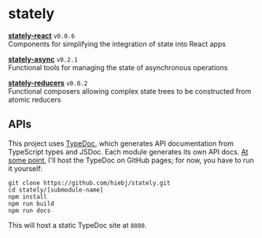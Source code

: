 # stately

**[stately-react](/stately-react)** `v0.0.6`  
Components for simplifying the integration of state into React apps

**[stately-async](/stately-async)** `v0.2.1`  
Functional tools for managing the state of asynchronous operations

**[stately-reducers](/stately-reducers)** `v0.0.2`  
Functional composers allowing complex state trees to be constructed from atomic reducers

## APIs
This project uses [TypeDoc](https://github.com/TypeStrong/typedoc), which generates API documentation from TypeScript types and JSDoc. Each module generates its own API docs. [At some point](https://en.wikipedia.org/wiki/Heat_death_of_the_universe), I'll host the TypeDoc on GitHub pages; for now, you have to run it yourself:

```
git clone https://github.com/hiebj/stately.git
cd stately/[submodule-name]
npm install
npm run build
npm run docs
```

This will host a static TypeDoc site at `8080`.
